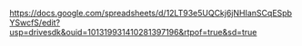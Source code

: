 https://docs.google.com/spreadsheets/d/12LT93e5UQCkj6jNHIanSCqESpbYSwcfS/edit?usp=drivesdk&ouid=101319931410281397196&rtpof=true&sd=true
